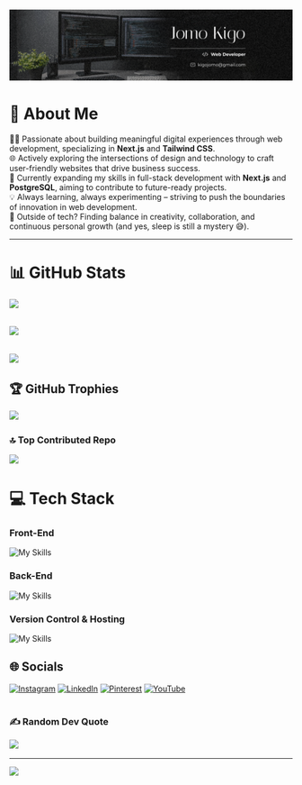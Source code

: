 #

![header photo](./images/cover.png)

# 💫 About Me

👨‍💻 Passionate about building meaningful digital experiences through web development, specializing in **Next.js** and **Tailwind CSS**.  
🌐 Actively exploring the intersections of design and technology to craft user-friendly websites that drive business success.  
🚀 Currently expanding my skills in full-stack development with **Next.js** and **PostgreSQL**, aiming to contribute to future-ready projects.  
💡 Always learning, always experimenting – striving to push the boundaries of innovation in web development.  
🌱 Outside of tech? Finding balance in creativity, collaboration, and continuous personal growth (and yes, sleep is still a mystery 😅).

---

# 📊 GitHub Stats

![](https://github-readme-stats.vercel.app/api?username=KigoJomo&theme=react&hide_border=false&include_all_commits=true&count_private=true)
<br/>

##

![](https://github-readme-streak-stats.herokuapp.com/?user=KigoJomo&theme=react&hide_border=false)
<br/>

##

![](https://github-readme-stats.vercel.app/api/top-langs/?username=KigoJomo&theme=react&hide_border=false&include_all_commits=true&count_private=true&layout=compact)

## 🏆 GitHub Trophies

![](https://github-profile-trophy.vercel.app/?username=KigoJomo&theme=radical&no-frame=false&no-bg=true&margin-w=4)

### 🔝 Top Contributed Repo

![](https://github-contributor-stats.vercel.app/api?username=KigoJomo&limit=5&theme=dark&combine_all_yearly_contributions=true)

# 💻 Tech Stack

### Front-End

![My Skills](https://skillicons.dev/icons?i=html,css,scss,tailwindcss,figma,javascript,npm,react,nextjs,threejs)

### Back-End

![My Skills](https://skillicons.dev/icons?i=prisma,python,django,postgres)

### Version Control & Hosting

![My Skills](https://skillicons.dev/icons?i=vercel,markdown,git,github)

## 🌐 Socials

[![Instagram](https://img.shields.io/badge/Instagram-%23E4405F.svg?logo=Instagram&logoColor=white)](https://instagram.com/orb_designs_) [![LinkedIn](https://img.shields.io/badge/LinkedIn-%230077B5.svg?logo=linkedin&logoColor=white)](https://linkedin.com/in/kigo-jomo) [![Pinterest](https://img.shields.io/badge/Pinterest-%23E60023.svg?logo=Pinterest&logoColor=white)](https://pinterest.com/kigojomo) [![YouTube](https://img.shields.io/badge/YouTube-%23FF0000.svg?logo=YouTube&logoColor=white)](https://youtube.com/@@kigojomo)

#

### ✍️ Random Dev Quote

![](https://quotes-github-readme.vercel.app/api?type=vetical&theme=radical)

---
[![](https://visitcount.itsvg.in/api?id=KigoJomo&icon=0&color=0)](https://visitcount.itsvg.in)